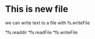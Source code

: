# This is new file

we can write text to a file with fs.writeFile

*fs.readdir
*fs.readFile
*fs.writeFile